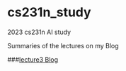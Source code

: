 # cs231n_study
2023 cs231n AI study

Summaries of the lectures on my Blog

###[lecture3 Blog](https://helloparzival.tistory.com/entry/Computer-Vision-cs231n-lecture3-Loss-Functions-and-Optimization-1)

